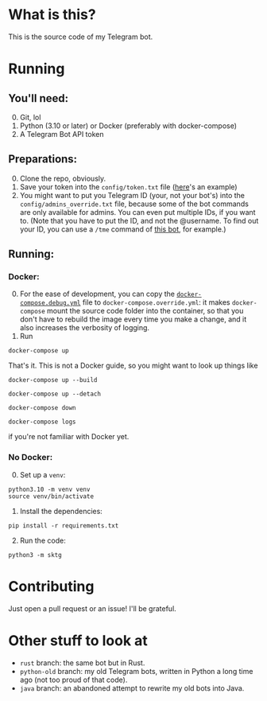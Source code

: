 # What is this?
This is the source code of my Telegram bot.

# Running
## You'll need:
0. Git, lol
1. Python (3.10 or later) or Docker (preferably with docker-compose)
2. A Telegram Bot API token

## Preparations:
0. Clone the repo, obviously.
1. Save your token into the `config/token.txt` file
([here](config/token.example.txt)'s an example)
2. You might want to put you Telegram ID (your, not your bot's)
into the `config/admins_override.txt` file,
because some of the bot commands are only available for admins.
You can even put multiple IDs, if you want to.
(Note that you have to put the ID, and not the @username.
To find out your ID, you can use a `/tme` command
of [this bot](https://t.me/sliva0bot), for example.)

## Running:
### Docker:
0. For the ease of development, you can copy the 
[`docker-compose.debug.yml`](docker-compose.debug.yml) file
to `docker-compose.override.yml`:
it makes `docker-compose` mount the source code folder
into the container, so that you don't have to
rebuild the image every time you make a change,
and it also increases the verbosity of logging.
1. Run 
```shell
docker-compose up
```

That's it. This is not a Docker guide,
so you might want to look up things like
```shell
docker-compose up --build
```
```shell
docker-compose up --detach
```
```shell
docker-compose down
```
```shell
docker-compose logs
```
if you're not familiar with Docker yet.

### No Docker:
0. Set up a `venv`:
```shell
python3.10 -m venv venv
source venv/bin/activate
```
1. Install the dependencies:
```shell
pip install -r requirements.txt
```
2. Run the code:
```shell
python3 -m sktg
```

# Contributing
Just open a pull request or an issue!
I'll be grateful.

# Other stuff to look at
* `rust` branch: the same bot but in Rust.
* `python-old` branch: my old Telegram bots, written in Python a long time ago (not too proud of that code).
* `java` branch: an abandoned attempt to rewrite my old bots into Java.
